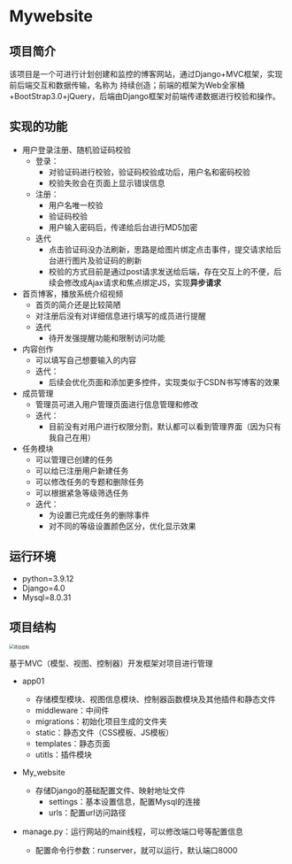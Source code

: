 # Mywebsite


## 项目简介

该项目是一个可进行计划创建和监控的博客网站，通过Django+MVC框架，实现前后端交互和数据传输，名称为 持续创造；前端的框架为Web全家桶+BootStrap3.0+jQuery，后端由Django框架对前端传递数据进行校验和操作。



## 实现的功能

- 用户登录注册、随机验证码校验
  - 登录：
    - 对验证码进行校验，验证码校验成功后，用户名和密码校验
    - 校验失败会在页面上显示错误信息
  - 注册：
    - 用户名唯一校验
    - 验证码校验
    - 用户输入密码后，传递给后台进行MD5加密
  - 迭代
    - 点击验证码没办法刷新，思路是给图片绑定点击事件，提交请求给后台进行图片及验证码的刷新
    - 校验的方式目前是通过post请求发送给后端，存在交互上的不便，后续会修改成Ajax请求和焦点绑定JS，实现**异步请求**
- 首页博客，播放系统介绍视频
  - 首页的简介还是比较简陋
  - 对注册后没有对详细信息进行填写的成员进行提醒
  - 迭代
    - 待开发强提醒功能和限制访问功能
- 内容创作
  - 可以填写自己想要输入的内容
  - 迭代：
    - 后续会优化页面和添加更多控件，实现类似于CSDN书写博客的效果
- 成员管理
  - 管理员可进入用户管理页面进行信息管理和修改
  - 迭代：
    - 目前没有对用户进行权限分割，默认都可以看到管理界面（因为只有我自己在用）
- 任务模块
  - 可以管理已创建的任务
  - 可以给已注册用户新建任务
  - 可以修改任务的专题和删除任务
  - 可以根据紧急等级筛选任务
  - 迭代：
    - 为设置已完成任务的删除事件
    - 对不同的等级设置颜色区分，优化显示效果



## 运行环境 

- python=3.9.12
- Django=4.0
- Mysql=8.0.31



## 项目结构

<img src="E:\My_website\src\项目结构.png" alt="项目结构" style="zoom:50%;" />



基于MVC（模型、视图、控制器）开发框架对项目进行管理

- app01 
  - 存储模型模块、视图信息模块、控制器函数模块及其他插件和静态文件
  - middleware：中间件
  - migrations：初始化项目生成的文件夹
  - static：静态文件（CSS模板、JS模板）
  - templates：静态页面
  - utitls：插件模块
- My_website
  - 存储Django的基础配置文件、映射地址文件
    - settings：基本设置信息，配置Mysql的连接
    - urls：配置url访问路径

- manage.py：运行网站的main线程，可以修改端口号等配置信息
  - 配置命令行参数：runserver，就可以运行，默认端口8000
